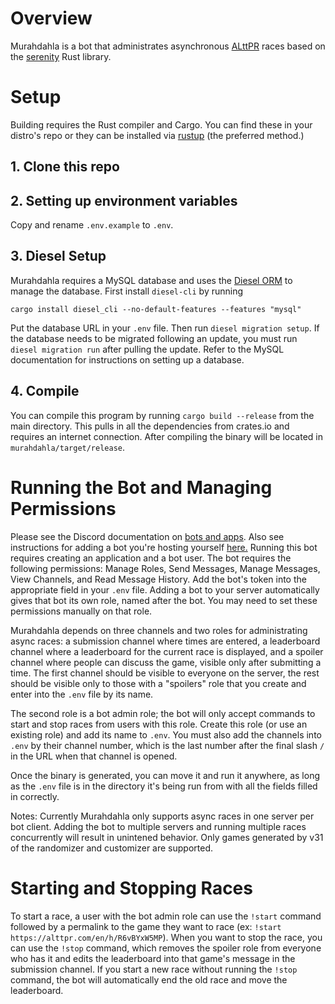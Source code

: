 # Overview

Murahdahla is a bot that administrates asynchronous [ALttPR](https://alttpr.com) races
based on the [serenity](https://github.com/serenity-rs/serenity) Rust library.

# Setup

Building requires the Rust compiler and Cargo. You can find these in your distro's repo or
they can be installed via [rustup](https://rustup.rs) (the preferred method.) 

## 1. Clone this repo

## 2. Setting up environment variables

Copy and rename `.env.example` to `.env`. 

## 3. Diesel Setup

Murahdahla requires a MySQL database and uses the [Diesel ORM](https://github.com/diesel-rs/diesel)
to manage the database. First install `diesel-cli` by running

`cargo install diesel_cli --no-default-features --features "mysql"`

Put the database URL in your `.env` file. Then run `diesel migration setup`. If the database needs
to be migrated following an update, you must run `diesel migration run` after pulling the update.
Refer to the MySQL documentation for instructions on setting up a database.

## 4. Compile

You can compile this program by running `cargo build --release` from the main directory. This
pulls in all the dependencies from crates.io and requires an internet connection. After compiling the binary
will be located in `murahdahla/target/release`.

# Running the Bot and Managing Permissions

Please see the Discord documentation on [bots and apps](https://discordapp.com/developers/docs/intro#bots-and-apps).
Also see instructions for adding a bot you're hosting yourself [here.](https://github.com/jagrosh/MusicBot/wiki/Adding-Your-Bot-To-Your-Server)
Running this bot requires creating an application and a bot user. The bot requires the following
permissions: Manage Roles, Send Messages, Manage Messages, View Channels, and Read Message History. Add the bot's
token into the appropriate field in your `.env` file. Adding a bot to your server automatically
gives that bot its own role, named after the bot. You may need to set these permissions manually
on that role.

Murahdahla depends on three channels and two roles for administrating async races: a submission channel where times
are entered, a leaderboard channel where a leaderboard for the current race is displayed, and a 
spoiler channel where people can discuss the game, visible only after submitting a time. The first
channel should be visible to everyone on the server, the rest should be visible only to those with
a "spoilers" role that you create and enter into the `.env` file by its name. 

The second role is a bot admin role; the bot will only accept commands to start and stop races
from users with this role. Create this role (or use an existing role) and add its name to `.env`.
You must also add the channels into `.env` by their channel number, which is the last number after
the final slash `/` in the URL when that channel is opened.

Once the binary is generated, you can move it and run it anywhere, as long as the `.env` file is
in the directory it's being run from with all the fields filled in correctly.

Notes: Currently Murahdahla only supports async races in one server per bot client. Adding the bot
to multiple servers and running multiple races concurrently will result in unintened behavior.
Only games generated by v31 of the randomizer and customizer are supported.

# Starting and Stopping Races

To start a race, a user with the bot admin role can use the `!start` command followed by a permalink
to the game they want to race (ex: `!start https://alttpr.com/en/h/R6vBYxW5MP`). When you want to
stop the race, you can use the `!stop` command, which removes the spoiler role from everyone
who has it and edits the leaderboard into that game's message in the submission channel. If you
start a new race without running the `!stop` command, the bot will automatically end the old race
and move the leaderboard.
